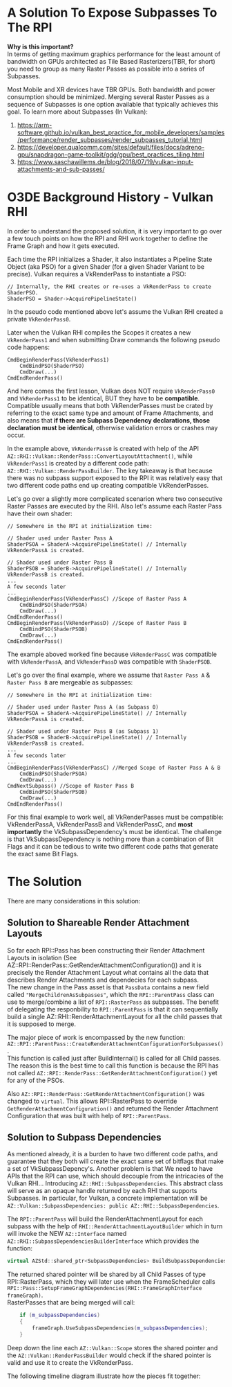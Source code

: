 # A Solution To Expose Subpasses To The RPI

**Why is this important?**  
In terms of getting maximum graphics performance for the least amount of bandwidth on GPUs
architected as Tile Based Rasterizers(TBR, for short) you need to group as many Raster Passes
as possible into a series of Subpasses.

Most Mobile and XR devices have TBR GPUs. Both bandwidth and power consumption should be minimized.
Merging several Raster Passes as a sequence of Subpasses is one option available that typically achieves this goal. To learn more about Subpasses (In Vulkan):  
1. https://arm-software.github.io/vulkan_best_practice_for_mobile_developers/samples/performance/render_subpasses/render_subpasses_tutorial.html  
2. https://developer.qualcomm.com/sites/default/files/docs/adreno-gpu/snapdragon-game-toolkit/gdg/gpu/best_practices_tiling.html  
3. https://www.saschawillems.de/blog/2018/07/19/vulkan-input-attachments-and-sub-passes/


# O3DE Background History - Vulkan RHI
In order to understand the proposed solution, it is very important to go over a few touch points on how the RPI and RHI work together to define the Frame Graph and how it gets executed.  
  
Each time the RPI initializes a Shader, it also instantiates a Pipeline State Object (aka PSO) for a given Shader (for a given Shader Variant to be precise). Vulkan requires a VkRenderPass to instantiate a PSO:  
```
// Internally, the RHI creates or re-uses a VkRenderPass to create ShaderPSO.
ShaderPSO = Shader->AcquirePipelineState()
```
In the pseudo code mentioned above let's assume the Vulkan RHI created a private `VkRenderPass0`.

 Later when the Vulkan RHI compiles the Scopes it creates a new `VkRenderPass1` and when submitting Draw commands the following pseudo code happens:
```
CmdBeginRenderPass(VkRenderPass1)
    CmdBindPSO(ShaderPSO)
    CmdDraw(...)
CmdEndRenderPass() 
```
And here comes the first lesson, Vulkan does NOT require `VkRenderPass0` and `VkRenderPass1` to be identical, BUT they have to be **compatible**. Compatible usually means that both VkRenderPasses must be crated by referring to the exact same type and amount of Frame Attachments, and also means that **if there are Subpass Dependency declarations, those declaration must be identical**, otherwise validation errors or crashes may occur.  

In the example above, `VkRenderPass0` is created with help of the API `AZ::RHI::Vulkan::RenderPass::ConvertLayoutAttachment()`, while `VkRenderPass1` is created by a different code path: `AZ::RHI::Vulkan::RenderPassBuilder`. The key takeaway is that because there was no subpass support exposed to the RPI it was relatively easy that two different code paths end up creating compatible VkRenderPasses.  

Let's go over a slightly more complicated scenarion where two consecutive Raster Passes are executed by the RHI.
Also let's assume each Raster Pass have their own shader:  
```
// Somewhere in the RPI at initialization time:

// Shader used under Raster Pass A
ShaderPSOA = ShaderA->AcquirePipelineState() // Internally VkRenderPassA is created.

// Shader used under Raster Pass B
ShaderPSOB = ShaderB->AcquirePipelineState() // Internally VkRenderPassB is created.
... 
A few seconds later
...
CmdBeginRenderPass(VkRenderPassC) //Scope of Raster Pass A
    CmdBindPSO(ShaderPSOA)
    CmdDraw(...)
CmdEndRenderPass() 
CmdBeginRenderPass(VkRenderPassD) //Scope of Raster Pass B
    CmdBindPSO(ShaderPSOB)
    CmdDraw(...)
CmdEndRenderPass() 
```
The example aboved worked fine because `VkRenderPassC` was compatible with `VkRenderPassA`, and `VkRenderPassD` was compatible with `ShaderPSOB`.  
  
Let's go over the final example, where we assume that `Raster Pass A` & `Raster Pass B` are mergeable as subpasses:  
```
// Somewhere in the RPI at initialization time:

// Shader used under Raster Pass A (as Subpass 0)
ShaderPSOA = ShaderA->AcquirePipelineState() // Internally VkRenderPassA is created.

// Shader used under Raster Pass B (as Subpass 1)
ShaderPSOB = ShaderB->AcquirePipelineState() // Internally VkRenderPassB is created.
... 
A few seconds later
...
CmdBeginRenderPass(VkRenderPassC) //Merged Scope of Raster Pass A & B
    CmdBindPSO(ShaderPSOA)
    CmdDraw(...)
CmdNextSubpass() //Scope of Raster Pass B
    CmdBindPSO(ShaderPSOB)
    CmdDraw(...)
CmdEndRenderPass() 
```
For this final example to work well, all VkRenderPasses must be compatible: VkRenderPassA, VkRenderPassB and VkRenderPassC, and **most importantly** the VkSubpassDependency's must be identical. The challenge is that VkSubpassDependency is nothing more than a combination of Bit Flags and it can be tedious to write two different code paths that generate the exact same Bit Flags.  


# The Solution
  
There are many considerations in this solution:  

## Solution to Shareable Render Attachment Layouts
So far each RPI::Pass has been constructing their Render Attachment Layouts in isolation (See AZ::RPI::RenderPass::GetRenderAttachmentConfiguration()) and it is precisely the Render Attachment Layout what contains all the data that describes Render Attachments and dependecies for each subpass.  
The new change in the Pass asset is that `PassData` contains a new field called `"MergeChildrenAsSubpasses"`, which the `RPI::ParentPass` class can use to merge/combine a list of `RPI::RasterPass` as subpasses. The benefit of delegating the responbility to `RPI::ParentPass` is that it can sequentially build a single AZ::RHI::RenderAttachmentLayout for all the child passes that it is supposed to merge.  

The major piece of work is encompassed by the new function:   `AZ::RPI::ParentPass::CreateRenderAttachmentConfigurationForSubpasses()`.  
This function is called just after BuildInternal() is called for all Child passes.  
The reason this is the best time to call this function is because the RPI has not called `AZ::RPI::RenderPass::GetRenderAttachmentConfiguration()` yet for any of the PSOs.  
  
Also  `AZ::RPI::RenderPass::GetRenderAttachmentConfiguration()` was changed to `virtual`. This allows RPI::RasterPass to override `GetRenderAttachmentConfiguration()` and returned the Render Attachment Configuration that was built with help of `RPI::ParentPass`.

## Solution to Subpass Dependencies
As mentioned already, it is a burden to have two different code paths, and guarantee that they both will create the exact same set of bitflags that make a set of VkSubpassDepency's. Another problem is that We need to have APIs that the RPI can use, which should decouple from the intricacies of the Vulkan RHI... Introducing `AZ::RHI::SubpassDependencies`. This abstract class will serve as an opaque handle returned by each RHI that supports Subpasses. In particular, for Vulkan, a concrete implementation will be `AZ::Vulkan::SubpassDependencies: public AZ::RHI::SubpassDependencies`.  

The `RPI::ParentPass` will build the RenderAttachmentLayout for each subpass with the help of `RHI::RenderAttachmentLayoutBuilder` which in turn will invoke the NEW `AZ::Interface` named `AZ::RHI::SubpassDependenciesBuilderInterface` which provides the function:  
```cpp
virtual AZStd::shared_ptr<SubpassDependencies> BuildSubpassDependencies(const RHI::RenderAttachmentLayout& layout) const = 0;
```
The returned shared pointer will be shared by all Child Passes of type RPI::RasterPass, which they will later use when the FrameScheduler calls `RPI::Pass::SetupFrameGraphDependencies(RHI::FrameGraphInterface frameGraph)`.  
RasterPasses that are being merged will call: 
```cpp
    if (m_subpassDependencies)
    {
        frameGraph.UseSubpassDependencies(m_subpassDependencies);
    }
```
Deep down the line each `AZ::Vulkan::Scope` stores the shared pointer and the `AZ::Vulkan::RenderPassBuilder` would check if the shared pointer is valid and use it to create the VkRenderPass.  

The following timeline diagram illustrate how the pieces fit together:  

